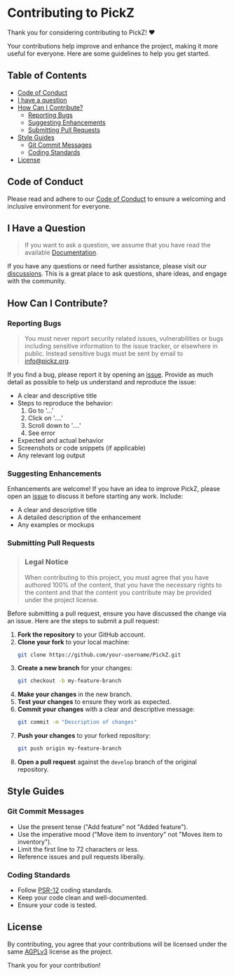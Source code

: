# Contributing to PickZ

Thank you for considering contributing to PickZ! ❤️

Your contributions help improve and enhance the project, making it more useful for everyone. Here are some guidelines to help you get started.

## Table of Contents

- [Code of Conduct](#code-of-conduct)
- [I have a question](#i-have-a-question)
- [How Can I Contribute?](#how-can-i-contribute)
  - [Reporting Bugs](#reporting-bugs)
  - [Suggesting Enhancements](#suggesting-enhancements)
  - [Submitting Pull Requests](#submitting-pull-requests)
- [Style Guides](#style-guides)
  - [Git Commit Messages](#git-commit-messages)
  - [Coding Standards](#coding-standards)
- [License](#license)

## Code of Conduct

Please read and adhere to our [Code of Conduct](CODE_OF_CONDUCT.md) to ensure a welcoming and inclusive environment for everyone.

## I Have a Question

> If you want to ask a question, we assume that you have read the available [Documentation](https://docs.pickz.org).

If you have any questions or need further assistance, please visit our [discussions](https://github.com/PickZ-org/PickZ/discussions). This is a great place to ask questions, share ideas, and engage with the community.

## How Can I Contribute?

### Reporting Bugs

> You must never report security related issues, vulnerabilities or bugs including sensitive information to the issue tracker, or elsewhere in public. Instead sensitive bugs must be sent by email to <info@pickz.org>.

If you find a bug, please report it by opening an [issue](https://github.com/PickZ-org/PickZ/issues). Provide as much detail as possible to help us understand and reproduce the issue:

- A clear and descriptive title
- Steps to reproduce the behavior:
  1. Go to '...'
  2. Click on '....'
  3. Scroll down to '....'
  4. See error
- Expected and actual behavior
- Screenshots or code snippets (if applicable)
- Any relevant log output

### Suggesting Enhancements

Enhancements are welcome! If you have an idea to improve PickZ, please open an [issue](https://github.com/PickZ-org/PickZ/issues) to discuss it before starting any work. Include:

- A clear and descriptive title
- A detailed description of the enhancement
- Any examples or mockups

### Submitting Pull Requests

> ### Legal Notice
> When contributing to this project, you must agree that you have authored 100% of the content, that you have the necessary rights to the content and that the content you contribute may be provided under the project license.

Before submitting a pull request, ensure you have discussed the change via an issue. Here are the steps to submit a pull request:

1. **Fork the repository** to your GitHub account.
2. **Clone your fork** to your local machine:
   ```sh
   git clone https://github.com/your-username/PickZ.git
   ```
3. **Create a new branch** for your changes:
   ```sh
   git checkout -b my-feature-branch
   ```
4. **Make your changes** in the new branch.
5. **Test your changes** to ensure they work as expected.
6. **Commit your changes** with a clear and descriptive message:
   ```sh
   git commit -m "Description of changes"
   ```
7. **Push your changes** to your forked repository:
   ```sh
   git push origin my-feature-branch
   ```
8. **Open a pull request** against the `develop` branch of the original repository.

## Style Guides

### Git Commit Messages

- Use the present tense ("Add feature" not "Added feature").
- Use the imperative mood ("Move item to inventory" not "Moves item to inventory").
- Limit the first line to 72 characters or less.
- Reference issues and pull requests liberally.

### Coding Standards

- Follow [PSR-12](https://www.php-fig.org/psr/psr-12/) coding standards.
- Keep your code clean and well-documented.
- Ensure your code is tested.

## License

By contributing, you agree that your contributions will be licensed under the same [AGPLv3](LICENSE) license as the project.

Thank you for your contribution!
